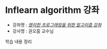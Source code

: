 # Inflearn algorithm 강좌 
- 강좌명 : [*영리한 프로그래밍을 위한 알고리즘 강좌*](https://www.inflearn.com/course/%EC%95%8C%EA%B3%A0%EB%A6%AC%EC%A6%98-%EA%B0%95%EC%A2%8C/)
- 강사명 : 권오흠 교수님

학습 내용 정리
